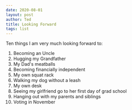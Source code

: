 ```yaml
---
date: 2020-08-01
layout: post
author: Ted
title: Looking Forward
tags: list
---
```

Ten things I am very much looking forward to:

1. Becoming an Uncle
1. Hugging my Grandfather
1. My Dad's meatballs
1. Becoming financially independent
1. My own squat rack
1. Walking my dog without a leash
1. My own desk
1. Seeing my girlfriend go to her first day of grad school
1. Hanging out with my parents and siblings
1. Voting in November
